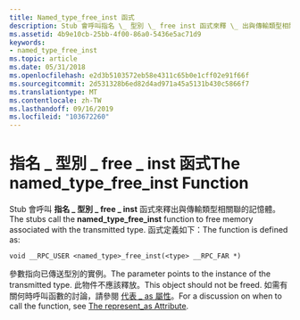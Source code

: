 ```yaml
---
title: Named_type_free_inst 函式
description: Stub 會呼叫指名 \_ 型別 \_ free inst 函式來釋 \_ 出與傳輸類型相關聯的記憶體。
ms.assetid: 4b9e10cb-25bb-4f00-86a0-5436e5ac71d9
keywords:
- named_type_free_inst
ms.topic: article
ms.date: 05/31/2018
ms.openlocfilehash: e2d3b5103572eb58e4311c65b0e1cff02e91f66f
ms.sourcegitcommit: 2d531328b6ed82d4ad971a45a5131b430c5866f7
ms.translationtype: MT
ms.contentlocale: zh-TW
ms.lasthandoff: 09/16/2019
ms.locfileid: "103672260"
---
```

# <a name="the-named_type_free_inst-function"></a><span data-ttu-id="e4f43-104">指名 \_ 型別 \_ free \_ inst 函式</span><span class="sxs-lookup"><span data-stu-id="e4f43-104">The named\_type\_free\_inst Function</span></span>

<span data-ttu-id="e4f43-105">Stub 會呼叫 **指名 \_ 型別 \_ free \_ inst** 函式來釋出與傳輸類型相關聯的記憶體。</span><span class="sxs-lookup"><span data-stu-id="e4f43-105">The stubs call the **named\_type\_free\_inst** function to free memory associated with the transmitted type.</span></span> <span data-ttu-id="e4f43-106">函式定義如下：</span><span class="sxs-lookup"><span data-stu-id="e4f43-106">The function is defined as:</span></span>

``` syntax
void __RPC_USER <named_type>_free_inst(<type> __RPC_FAR *)
```

<span data-ttu-id="e4f43-107">參數指向已傳送型別的實例。</span><span class="sxs-lookup"><span data-stu-id="e4f43-107">The parameter points to the instance of the transmitted type.</span></span> <span data-ttu-id="e4f43-108">此物件不應該釋放。</span><span class="sxs-lookup"><span data-stu-id="e4f43-108">This object should not be freed.</span></span> <span data-ttu-id="e4f43-109">如需有關何時呼叫函數的討論，請參閱 [代表 \_ as 屬性](the-represent-as-attribute.md)。</span><span class="sxs-lookup"><span data-stu-id="e4f43-109">For a discussion on when to call the function, see [The represent\_as Attribute](the-represent-as-attribute.md).</span></span>

 

 





